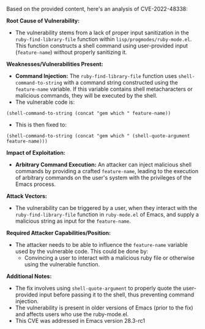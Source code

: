 Based on the provided content, here's an analysis of CVE-2022-48338:

**Root Cause of Vulnerability:**
- The vulnerability stems from a lack of proper input sanitization in the `ruby-find-library-file` function within `lisp/progmodes/ruby-mode.el`. This function constructs a shell command using user-provided input (`feature-name`) without properly sanitizing it.

**Weaknesses/Vulnerabilities Present:**
- **Command Injection:** The `ruby-find-library-file` function uses `shell-command-to-string` with a command string constructed using the `feature-name` variable. If this variable contains shell metacharacters or malicious commands, they will be executed by the shell.
- The vulnerable code is:
```elisp
(shell-command-to-string (concat "gem which " feature-name))
```
- This is then fixed to:
```elisp
(shell-command-to-string (concat "gem which " (shell-quote-argument feature-name)))
```

**Impact of Exploitation:**
- **Arbitrary Command Execution:** An attacker can inject malicious shell commands by providing a crafted `feature-name`, leading to the execution of arbitrary commands on the user's system with the privileges of the Emacs process.

**Attack Vectors:**
- The vulnerability can be triggered by a user, when they interact with the `ruby-find-library-file` function in `ruby-mode.el` of Emacs, and supply a malicious string as input for the `feature-name`.

**Required Attacker Capabilities/Position:**
- The attacker needs to be able to influence the `feature-name` variable used by the vulnerable code. This could be done by:
    - Convincing a user to interact with a malicious ruby file or otherwise using the vulnerable function.

**Additional Notes:**
- The fix involves using `shell-quote-argument` to properly quote the user-provided input before passing it to the shell, thus preventing command injection.
- The vulnerability is present in older versions of Emacs (prior to the fix) and affects users who use the ruby-mode.el.
- This CVE was addressed in Emacs version 28.3-rc1